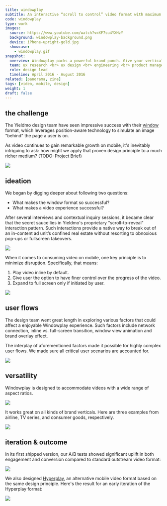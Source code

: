```yaml
---
title: windowplay
subtitle: An interactive “scroll to control” video format with maximum brand exposure.
code: windowplay
type: work
images:
  source: https://www.youtube.com/watch?v=XF7su4YXHzY
  background: windowplay-background.png
  device: iPhone-upright-gold.jpg
  showcase: 
    - windowplay.gif
snapshot:
  overview: Windowplay packs a powerful brand punch. Give your vertical, horizontal, or square video assets the added bonus of complementary brand imagery and CTA overlay. The surrounding brand imagery is revealed bit by bit as customers scroll the page, creating the simulation of an image "behind" the page. This eye-catching effect increases engagement with advertising campaign, making sure the brand leaves a lasting impression.
  team: ux research <br> ux design <br> engineering <br> product management <br> a/b testing
  role: design lead
  timeline: April 2016 - August 2016
related: [panorama, zine]
tags: [video, mobile, design]
weight: 1
draft: false
---
```


## the challenge

The Yieldmo design team have seen impressive success with their [window](https://formats.yieldmo.com/#/demo/window) format, which leverages position-aware technology to simulate an image "behind" the page a user is on. 

As video continues to gain remarkable growth on mobile, it's inevitably intriguing to ask: how might we apply that proven design principle to a much richer medium? (TODO: Project Brief)

<div><img src="/work/windowplay/windowplay-components.gif"></div>

## ideation

We began by digging deeper about following two questions: 

* What makes the window format so successful? 
* What makes a video experience successful?

After several interviews and contextual inquiry sessions, it became clear that the secret sauce lies in Yieldmo's proprietary "scroll-to-reveal" interaction pattern. Such interactions provide a native way to break out of an in-content ad unit’s confined real estate without resorting to obnoxious pop-ups or fullscreen takeovers.

<div><img src="/work/windowplay/x-ray-sequence.jpg"></div>

When it comes to consuming video on mobile, one key principle is to minimize disruption. Specifically, that means:

1. Play video inline by default. 
2. Give user the option to have finer control over the progress of the video.
3. Expand to full screen only if initiated by user.

<div><img src="/work/windowplay/mobile-video-ux.png"></div>

## user flows

The design team went great length in exploring various factors that could affect a enjoyable Windowplay experience. Such factors include network connection, inline vs. full-screen transition, window view animation and brand overlay effect. 

The interplay of aforementioned factors made it possible for highly complex user flows. We made sure all critical user scenarios are accounted for.

<div><img src="/work/windowplay/user-flows.jpg"></div>

## versatility

Windowplay is designed to accommodate videos with a wide range of aspect ratios. 

<div><img src="/work/windowplay/anatomy.jpg"></div>

It works great on all kinds of brand verticals. Here are three examples from airline, TV series, and consumer goods, respectively.

<div><img src="/work/windowplay/brands.png"></div>

## iteration & outcome

In its first shipped version, our A/B tests showed significant uplift in both engagement and conversion compared to standard outstream video format:

<div><img src="/work/windowplay/windowplay-outcome.png"></div>

We also designed [Hyperplay](https://formats.yieldmo.com/#/demo/hyperplay), an alternative mobile video format based on the same design principle. Here's the result for an early iteration of the Hyperplay format:

<div><img src="/work/windowplay/hyperplay-outcome.png"></div>